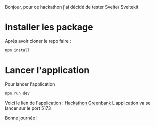 Bonjour, pour ce hackathon j'ai décidé de tester Svelte/ Sveltekit

# Installer les package

Après avoir cloner le repo faire :
```bash
npm install
```

# Lancer l'application
Pour lancer l'application


```bash
npm run dev
```
Voici le lien de l'application :
	[Hackathon Greenbank](https://greenbank-asynconf.netlify.app/)
L'application va se lancer sur le port 5173

Bonne journée !


